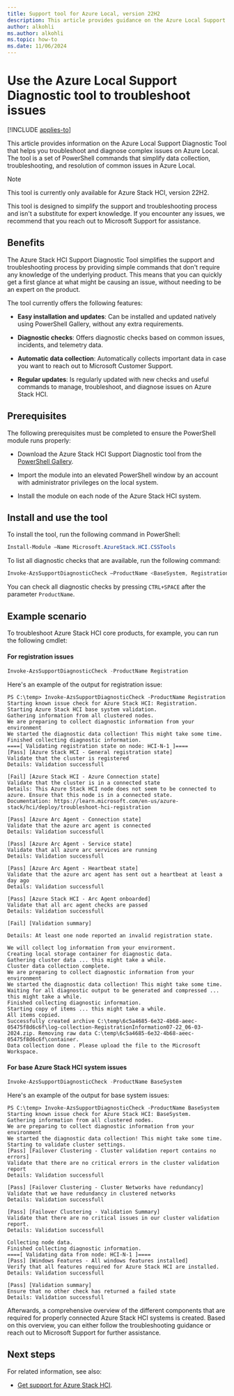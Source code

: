 ```yaml
---
title: Support tool for Azure Local, version 22H2
description: This article provides guidance on the Azure Local Support Diagnostic Tool for Azure Local, version 22H2.
author: alkohli
ms.author: alkohli
ms.topic: how-to
ms.date: 11/06/2024
---
```


# Use the Azure Local Support Diagnostic tool to troubleshoot issues

[!INCLUDE [applies-to](../../hci/includes/hci-applies-to-22h2.md)]

This article provides information on the Azure Local Support Diagnostic Tool that helps you troubleshoot and diagnose complex issues on Azure Local. The tool is a set of PowerShell commands that simplify data collection, troubleshooting, and resolution of common issues in Azure Local.

> [!NOTE]
> This tool is currently only available for Azure Stack HCI, version 22H2.

This tool is designed to simplify the support and troubleshooting process and isn't a substitute for expert knowledge. If you encounter any issues, we recommend that you reach out to Microsoft Support for assistance.



## Benefits

The Azure Stack HCI Support Diagnostic Tool simplifies the support and troubleshooting process by providing simple commands that don't require any knowledge of the underlying product. This means that you can quickly get a first glance at what might be causing an issue, without needing to be an expert on the product.

The tool currently offers the following features:

- **Easy installation and updates**: Can be installed and updated natively using PowerShell Gallery, without any extra requirements.

- **Diagnostic checks**: Offers diagnostic checks based on common issues, incidents, and telemetry data.

- **Automatic data collection**: Automatically collects important data in case you want to reach out to Microsoft Customer Support.

- **Regular updates**: Is regularly updated with new checks and useful commands to manage, troubleshoot, and diagnose issues on Azure Stack HCI.

## Prerequisites

The following prerequisites must be completed to ensure the PowerShell module runs properly:

- Download the Azure Stack HCI Support Diagnostic tool from the [PowerShell Gallery](https://www.powershellgallery.com/packages?q=hci).

- Import the module into an elevated PowerShell window by an account with administrator privileges on the local system.

- Install the  module on each node of the Azure Stack HCI system.

## Install and use the tool

To install the tool, run the following command in PowerShell:

```powershell
Install-Module –Name Microsoft.AzureStack.HCI.CSSTools
```

To list all diagnostic checks that are available, run the following command:

```powershell
Invoke-AzsSupportDiagnosticCheck –ProductName <BaseSystem, Registration>
```

You can check all diagnostic checks by pressing `CTRL+SPACE` after the parameter `ProductName`.

## Example scenario

To troubleshoot Azure Stack HCI core products, for example, you can run the following cmdlet:


#### For registration issues

```powershell
Invoke-AzsSupportDiagnosticCheck -ProductName Registration
```

Here's an example of the output for registration issue:

```output
PS C:\temp> Invoke-AzsSupportDiagnosticCheck -ProductName Registration
Starting known issue check for Azure Stack HCI: Registration.                                                                                                       
Starting Azure Stack HCI base system validation.                                                                                                                        
Gathering information from all clustered nodes.                                                                                                                         
We are preparing to collect diagnostic information from your environment                                                                                                
We started the diagnostic data collection! This might take some time.                                                                                                   
Finished collecting diagnostic information.                                                                                                                             
====[ Validating registration state on node: HCI-N-1 ]====                                                                                                              
[Pass] [Azure Stack HCI - General registration state]                                                                                                                   
Validate that the cluster is registered
Details: Validation successfull

[Fail] [Azure Stack HCI - Azure Connection state]
Validate that the cluster is in a connected state
Details: This Azure Stack HCI node does not seem to be connected to azure. Ensure that this node is in a connected state.
Documentation: https://learn.microsoft.com/en-us/azure-stack/hci/deploy/troubleshoot-hci-registration

[Pass] [Azure Arc Agent - Connection state]
Validate that the azure arc agent is connected
Details: Validation successfull

[Pass] [Azure Arc Agent - Service state]
Validate that all azure arc services are running
Details: Validation successfull

[Pass] [Azure Arc Agent - Heartbeat state]
Validate that the azure arc agent has sent out a heartbeat at least a day ago
Details: Validation successfull

[Pass] [Azure Stack HCI - Arc Agent onboarded]
Validate that all arc agent checks are passed
Details: Validation successfull

[Fail] [Validation summary]

Details: At least one node reported an invalid registration state.

We will collect log information from your envirorment.
Creating local storage container for diagnostic data.
Gathering cluster data ... this might take a while.
Cluster data collection complete.
We are preparing to collect diagnostic information from your environment
We started the diagnostic data collection! This might take some time.
Waiting for all diagnostic output to be generated and compressed ... this might take a while.
Finished collecting diagnostic information.
Starting copy of items ... this might take a while.
All items copied.
Successfully created archive C:\temp\6c5a4685-6e32-4b68-aeec-05475f8d6c6f\log-collection-RegistrationInformation07-22_06-03-2024.zip. Removing raw data C:\temp\6c5a4685-6e32-4b68-aeec-05475f8d6c6f\container.
Data collection done . Please upload the file to the Microsoft Workspace.
```

#### For base Azure Stack HCI system issues

```powershell
Invoke-AzsSupportDiagnosticCheck -ProductName BaseSystem
```
Here's an example of the output for base system issues:

```output
PS C:\temp> Invoke-AzsSupportDiagnosticCheck -ProductName BaseSystem
Starting known issue check for Azure Stack HCI: BaseSystem.
Gathering information from all clustered nodes.
We are preparing to collect diagnostic information from your environment
We started the diagnostic data collection! This might take some time.
Starting to validate cluster settings.
[Pass] [Failover Clustering - Cluster validation report contains no errors]
Validate that there are no critical errors in the cluster validation report
Details: Validation successfull

[Pass] [Failover Clustering - Cluster Networks have redundancy]
Validate that we have redundancy in clustered networks
Details: Validation successfull

[Pass] [Failover Clustering - Validation Summary]
Validate that there are no critical issues in our cluster validation report.
Details: Validation successfull

Collecting node data.
Finished collecting diagnostic information.
====[ Validating data from node: HCI-N-1 ]====
[Pass] [Windows Features - All windows features installed]
Verify that all features required for Azure Stack HCI are installed.
Details: Validation successfull

[Pass] [Validation summary]
Ensure that no other check has returned a failed state
Details: Validation successfull
```

Afterwards, a comprehensive overview of the different components that are required for properly connected Azure Stack HCI systems is created. Based on this overview, you can either follow the troubleshooting guidance or reach out to Microsoft Support for further assistance.




## Next steps

For related information, see also:

- [Get support for Azure Stack HCI](get-support.md).
